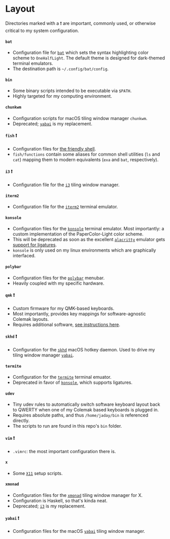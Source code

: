 # Layout

Directories marked with a ❗ are important, commonly used, or otherwise critical to my system configuration.

#### `bat`
* Configuration file for [`bat`](https://github.com/sharkdp/bat) which sets the syntax highlighting color scheme to `OneHalfLight`. The default theme is designed for dark-themed terminal emulators.
* The destination path is `~/.config/bat/config`.

#### `bin`

* Some binary scripts intended to be executable via `$PATH`.
* Highly targeted for my computing environment.

#### `chunkwm`

* Configuration scripts for macOS tiling window manager `chunkwm`.
* Deprecated; [`yabai`](https://github.com/koekeishiya/yabai) is my replacement.

#### `fish` ❗

*  Configuration files for [the friendly shell](https://fishshell.com/).
* `fish/functions` contain some aliases for common shell utilities (`ls` and `cat`) mapping them to modern equivalents (`exa` and `bat`, respectively).

#### `i3` ❗

*  Configuration file for the [`i3`](https://i3wm.org/) tiling window manager.

#### `iterm2`

* Configuration file for the [`iterm2`](https://iterm2.com/) terminal emulator.

#### `konsole`

* Configuration files for the [`konsole`](https://konsole.kde.org/) terminal emulator. Most importantly: a custom implementation of the PaperColor-Light color scheme.
* This will be deprecated as soon as the excellent [`alacritty`](https://github.com/alacritty/alacritty/) emulator gets [support for ligatures](https://github.com/alacritty/alacritty/issues/50).
* `konsole` is only used on my linux environments which are graphically interfaced.

#### `polybar`

* Configuration files for the [`polybar`](https://github.com/polybar/polybar) menubar.
* Heavily coupled with my specific hardware.

#### `qmk` ❗

* Custom firmware for my QMK-based keyboards.
* Most importantly, provides key mappings for software-agnostic Colemak layouts.
* Requires additional software, [see instructions here](https://docs.qmk.fm/#/newbs_flashing).

#### `skhd` ❗

* Configuration for the [`skhd`](https://github.com/koekeishiya/skhd) macOS hotkey daemon. Used to drive my tiling window manager [`yabai`](https://github.com/koekeishiya/yabai).

#### `termite`

* Configuration for the [`termite`](https://github.com/thestinger/termite) terminal emuator.
* Deprecated in favor of [`konsole`](https://konsole.kde.org/), which supports ligatures.

#### `udev`

* Tiny udev rules to automatically switch software keyboard layout back to QWERTY when one of my Colemak based keyboards is plugged in.
* Requires absolute paths, and thus `/home/jaday/bin` is referenced directly.
* The scripts to run are found in this repo's `bin` folder.

#### `vim` ❗

* `.vimrc`: the most important configuration there is.

#### `x`

* Some [`X11`](https://en.wikipedia.org/wiki/X_Window_System) setup scripts.

#### `xmonad`

* Configuration files for the [`xmonad`](https://xmonad.org/) tiling window manager for X.
* Configuration is Haskell, so that's kinda neat.
* Deprecated; [`i3`](https://i3wm.org/) is my replacement.

#### `yabai` ❗

* Configuration files for the macOS [`yabai`](https://github.com/koekeishiya/yabai) tiling window manager.
